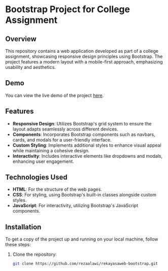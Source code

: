 # Bootstrap Project for College Assignment

## Overview

This repository contains a web application developed as part of a college assignment, showcasing responsive design principles using Bootstrap. The project features a modern layout with a mobile-first approach, emphasizing usability and aesthetics.

## Demo

You can view the live demo of the project [here](https://rezaalawi-tugas-rekayasa-web-unpam.vercel.app).

## Features

- **Responsive Design**: Utilizes Bootstrap's grid system to ensure the layout adapts seamlessly across different devices.
- **Components**: Incorporates Bootstrap components such as navbars, cards, and modals for a user-friendly interface.
- **Custom Styling**: Implements additional styles to enhance visual appeal while maintaining a cohesive design.
- **Interactivity**: Includes interactive elements like dropdowns and modals, enhancing user engagement.

## Technologies Used

- **HTML**: For the structure of the web pages.
- **CSS**: For styling, using Bootstrap's built-in classes alongside custom styles.
- **JavaScript**: For interactivity, utilizing Bootstrap's JavaScript components.

## Installation

To get a copy of the project up and running on your local machine, follow these steps:

1. Clone the repository:
   ```bash
   git clone https://github.com/rezaalawi/rekayasaweb-bootstrap.git
